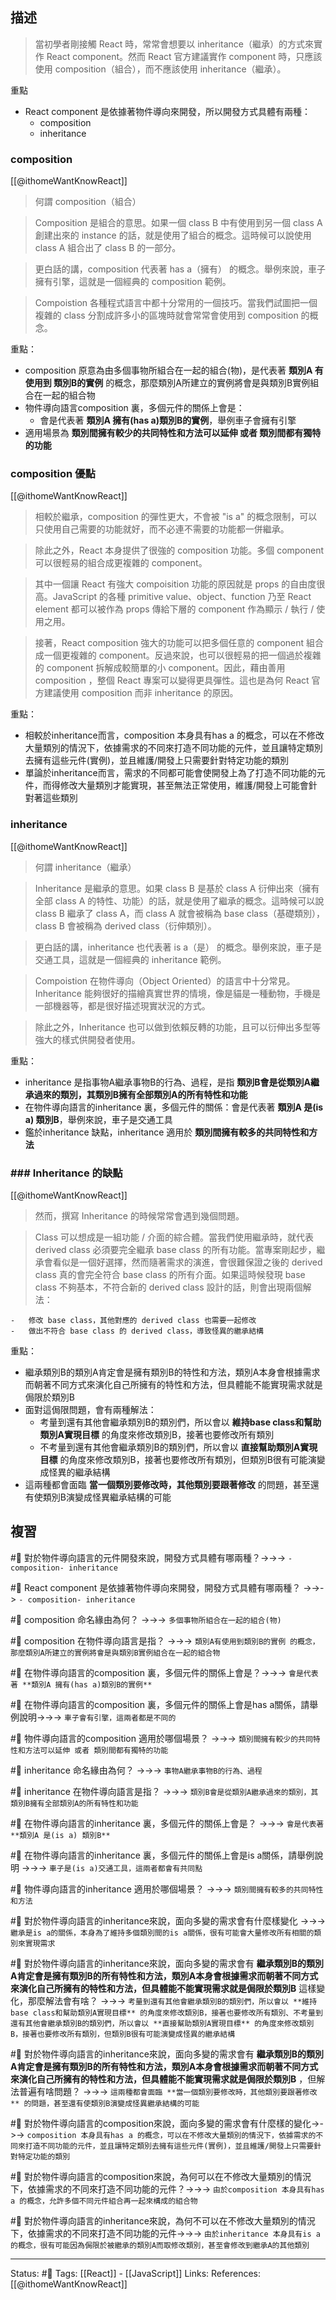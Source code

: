 ## 描述

> 當初學者剛接觸 React 時，常常會想要以 inheritance（繼承）的方式來實作 React component。然而 React 官方建議實作 component 時，只應該使用 composition（組合），而不應該使用 inheritance（繼承）。

重點
- React component 是依據著物件導向來開發，所以開發方式具體有兩種：
	- composition
	- inheritance

### composition
[[@ithomeWantKnowReact]]
> 何謂 composition（組合）

> Composition 是組合的意思。如果一個 class B 中有使用到另一個 class A 創建出來的 instance 的話，就是使用了組合的概念。這時候可以說使用 class A 組合出了 class B 的一部分。

> 更白話的講，composition 代表著 has a（擁有） 的概念。舉例來說，車子擁有引擎，這就是一個經典的 composition 範例。

> Compoistion 各種程式語言中都十分常用的一個技巧。當我們試圖把一個複雜的 class 分割成許多小的區塊時就會常常會使用到 composition 的概念。

重點：
- composition 原意為由多個事物所組合在一起的組合(物)，是代表著 **類別A 有使用到 類別B的實例** 的概念，那麼類別A所建立的實例將會是與類別B實例組合在一起的組合物
- 物件導向語言composition 裏，多個元件的關係上會是：
	- 會是代表著 **類別A 擁有(has a)類別B的實例**，舉例車子會擁有引擎
- 適用場景為 **類別間擁有較少的共同特性和方法可以延伸 或者 類別間都有獨特的功能**


### composition 優點

[[@ithomeWantKnowReact]]
> 相較於繼承，composition 的彈性更大，不會被 "is a" 的概念限制，可以只使用自己需要的功能就好，而不必連不需要的功能都一併繼承。

> 除此之外，React 本身提供了很強的 composition 功能。多個 component 可以很輕易的組合成更複雜的 component。

> 其中一個讓 React 有強大 compoisition 功能的原因就是 props 的自由度很高。JavaScript 的各種 primitive value、object、function 乃至 React element 都可以被作為 props 傳給下層的 component 作為顯示 / 執行 / 使用之用。

> 接著，React composition 強大的功能可以把多個任意的 component 組合成一個更複雜的 component。反過來說，也可以很輕易的把一個過於複雜的 component 拆解成較簡單的小 component。因此，藉由善用 composition ，整個 React 專案可以變得更具彈性。這也是為何 React 官方建議使用 composition 而非 inheritance 的原因。


重點：
- 相較於inheritance而言，composition 本身具有has a 的概念，可以在不修改大量類別的情況下，依據需求的不同來打造不同功能的元件，並且讓特定類別去擁有這些元件(實例)，並且維護/開發上只需要針對特定功能的類別
- 單論於inheritance而言，需求的不同都可能會使開發上為了打造不同功能的元件，而得修改大量類別才能實現，甚至無法正常使用，維護/開發上可能會針對著這些類別
### inheritance
[[@ithomeWantKnowReact]]
> 何謂 inheritance（繼承）

> Inheritance 是繼承的意思。如果 class B 是基於 class A 衍伸出來（擁有全部 class A 的特性、功能）的話，就是使用了繼承的概念。這時候可以說 class B 繼承了 class A，而 class A 就會被稱為 base class（基礎類別），class B 會被稱為 derived class（衍伸類別）。

> 更白話的講，inheritance 也代表著 is a（是） 的概念。舉例來說，車子是交通工具，這就是一個經典的 inheritance 範例。

> Compoistion 在物件導向（Object Oriented）的語言中十分常見。Inheritance 能夠很好的描繪真實世界的情境，像是貓是一種動物，手機是一部機器等，都是很好描述現實狀況的方式。

> 除此之外，Inheritance 也可以做到依賴反轉的功能，且可以衍伸出多型等強大的樣式供開發者使用。

重點：
- inheritance 是指事物A繼承事物B的行為、過程，是指 **類別B會是從類別A繼承過來的類別，其類別B擁有全部類別A的所有特性和功能**
- 在物件導向語言的inheritance 裏，多個元件的關係：會是代表著 **類別A 是(is a) 類別B**，舉例來說，車子是交通工具
- 鑑於inheritance 缺點，inheritance 適用於 **類別間擁有較多的共同特性和方法**

### ### Inheritance 的缺點
[[@ithomeWantKnowReact]]
> 然而，撰寫 Inheritance 的時候常常會遇到幾個問題。

> Class 可以想成是一組功能 / 介面的綜合體。當我們使用繼承時，就代表 derived class 必須要完全繼承 base class 的所有功能。當專案剛起步，繼承會看似是一個好選擇，然而隨著需求的演進，會很難保證之後的 derived class 真的會完全符合 base class 的所有介面。如果這時候發現 base class 不夠基本，不符合新的 derived class 設計的話，則會出現兩個解法：

```
-   修改 base class，其他對應的 derived class 也需要一起修改
-   做出不符合 base class 的 derived class，導致怪異的繼承結構
```

重點：
- 繼承類別B的類別A肯定會是擁有類別B的特性和方法，類別A本身會根據需求而朝著不同方式來演化自己所擁有的特性和方法，但具體能不能實現需求就是侷限於類別B
- 面對這侷限問題，會有兩種解法：
	- 考量到還有其他會繼承類別B的類別們，所以會以 **維持base class和幫助類別A實現目標** 的角度來修改類別B，接著也要修改所有類別
	- 不考量到還有其他會繼承類別B的類別們，所以會以 **直接幫助類別A實現目標** 的角度來修改類別B，接著也要修改所有類別，但類別B很有可能演變成怪異的繼承結構
- 這兩種都會面臨 **當一個類別要修改時，其他類別要跟著修改** 的問題，甚至還有使類別B演變成怪異繼承結構的可能



## 複習

#🧠 對於物件導向語言的元件開發來說，開發方式具體有哪兩種？->->-> `- composition- inheritance`
<!--SR:!2022-10-12,38,249-->

#🧠 React component 是依據著物件導向來開發，開發方式具體有哪兩種？ ->->-> `- composition- inheritance`
<!--SR:!2022-10-19,43,249-->

#🧠 composition 命名緣由為何？ ->->-> `多個事物所組合在一起的組合(物)`
<!--SR:!2022-09-30,31,249-->

#🧠 composition 在物件導向語言是指？ ->->-> `類別A有使用到類別B的實例 的概念，那麼類別A所建立的實例將會是與類別B實例組合在一起的組合物`
<!--SR:!2022-10-04,33,249-->

#🧠 在物件導向語言的composition 裏，多個元件的關係上會是？->->-> `會是代表著 **類別A 擁有(has a)類別B的實例**`
<!--SR:!2022-11-29,68,250-->

#🧠 在物件導向語言的composition 裏，多個元件的關係上會是has a關係，請舉例說明->->-> `車子會有引擎，這兩者都是不同的`
<!--SR:!2022-10-20,44,249-->

#🧠 物件導向語言的composition 適用於哪個場景？ ->->-> `類別間擁有較少的共同特性和方法可以延伸 或者 類別間都有獨特的功能`
<!--SR:!2022-10-09,34,230-->

#🧠 inheritance 命名緣由為何？ ->->-> `事物A繼承事物B的行為、過程`
<!--SR:!2022-10-08,27,230-->

#🧠 inheritance 在物件導向語言是指？ ->->-> `類別B會是從類別A繼承過來的類別，其類別B擁有全部類別A的所有特性和功能`
<!--SR:!2022-10-07,33,249-->

#🧠 在物件導向語言的inheritance 裏，多個元件的關係上會是？ ->->-> `會是代表著 **類別A 是(is a) 類別B**`
<!--SR:!2022-09-30,31,249-->

#🧠 在物件導向語言的inheritance 裏，多個元件的關係上會是is a關係，請舉例說明 ->->-> `車子是(is a)交通工具，這兩者都會有共同點`
<!--SR:!2022-12-06,74,250-->

#🧠 物件導向語言的inheritance 適用於哪個場景？ ->->-> `類別間擁有較多的共同特性和方法`
<!--SR:!2022-12-06,74,250-->

#🧠 對於物件導向語言的inheritance來說，面向多變的需求會有什麼樣變化 ->->-> `繼承是is a的關係，本身為了維持多個類別間的is a關係，很有可能會大量修改所有相關的類別來實現需求`
<!--SR:!2022-10-24,46,249-->


#🧠 對於物件導向語言的inheritance來說，面向多變的需求會有 **繼承類別B的類別A肯定會是擁有類別B的所有特性和方法，類別A本身會根據需求而朝著不同方式來演化自己所擁有的特性和方法，但具體能不能實現需求就是侷限於類別B** 這樣變化，那麼解法會有啥？ ->->-> `考量到還有其他會繼承類別B的類別們，所以會以 **維持base class和幫助類別A實現目標** 的角度來修改類別B，接著也要修改所有類別、不考量到還有其他會繼承類別B的類別們，所以會以 **直接幫助類別A實現目標** 的角度來修改類別B，接著也要修改所有類別，但類別B很有可能演變成怪異的繼承結構`
<!--SR:!2022-10-05,34,249-->

#🧠 對於物件導向語言的inheritance來說，面向多變的需求會有 **繼承類別B的類別A肯定會是擁有類別B的所有特性和方法，類別A本身會根據需求而朝著不同方式來演化自己所擁有的特性和方法，但具體能不能實現需求就是侷限於類別B** ，但解法普遍有啥問題？ ->->-> `這兩種都會面臨 **當一個類別要修改時，其他類別要跟著修改** 的問題，甚至還有使類別B演變成怪異繼承結構的可能`
<!--SR:!2022-12-06,74,250-->


#🧠 對於物件導向語言的composition來說，面向多變的需求會有什麼樣的變化->->-> `composition 本身具有has a 的概念，可以在不修改大量類別的情況下，依據需求的不同來打造不同功能的元件，並且讓特定類別去擁有這些元件(實例)，並且維護/開發上只需要針對特定功能的類別`
<!--SR:!2022-12-06,74,250-->

#🧠 對於物件導向語言的composition來說，為何可以在不修改大量類別的情況下，依據需求的不同來打造不同功能的元件？->->-> `由於composition 本身具有has a 的概念，允許多個不同元件組合再一起來構成的組合物`
<!--SR:!2022-09-23,28,250-->

#🧠 對於物件導向語言的inheritance來說，為何不可以在不修改大量類別的情況下，依據需求的不同來打造不同功能的元件->->-> `由於inheritance 本身具有is a 的概念，很有可能因為侷限於被繼承的類別A而取修改類別，甚至會修改到繼承A的其他類別`
<!--SR:!2022-10-07,35,249-->


---
Status: #🌱 
Tags:
[[React]] - [[JavaScript]]
Links:
References:
[[@ithomeWantKnowReact]]